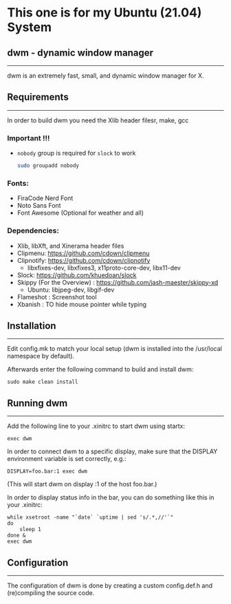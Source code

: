 # This one is for my Ubuntu (21.04) System

## dwm - dynamic window manager
------------
dwm is an extremely fast, small, and dynamic window manager for X.

## Requirements
------------
In order to build dwm you need the Xlib header filesr, make, gcc

### Important !!!
  - `nobody` group is required for `slock` to work
    ```bash
    sudo groupadd nobody
    ```    

### Fonts:
  - FiraCode Nerd Font
  - Noto Sans Font
  - Font Awesome (Optional for weather and all)

### Dependencies:
  - Xlib, libXft, and Xinerama header files
  - Clipmenu: https://github.com/cdown/clipmenu
  - Clipnotify: https://github.com/cdown/clipnotify
    - libxfixes-dev, libxfixes3, x11proto-core-dev, libx11-dev 
  - Slock: https://github.com/khuedoan/slock
  - Skippy (For the Overview) : https://github.com/jash-maester/skippy-xd
    - Ubuntu: libjpeg-dev, libgif-dev
  - Flameshot : Screenshot tool
  - Xbanish : TO hide mouse pointer while typing


## Installation
------------
Edit config.mk to match your local setup (dwm is installed into
the /usr/local namespace by default).

Afterwards enter the following command to build and install dwm:

    sudo make clean install


## Running dwm
-----------
Add the following line to your .xinitrc to start dwm using startx:

    exec dwm

In order to connect dwm to a specific display, make sure that
the DISPLAY environment variable is set correctly, e.g.:

    DISPLAY=foo.bar:1 exec dwm

(This will start dwm on display :1 of the host foo.bar.)

In order to display status info in the bar, you can do something
like this in your .xinitrc:

    while xsetroot -name "`date` `uptime | sed 's/.*,//'`"
    do
    	sleep 1
    done &
    exec dwm


## Configuration
-------------
The configuration of dwm is done by creating a custom config.def.h
and (re)compiling the source code.
